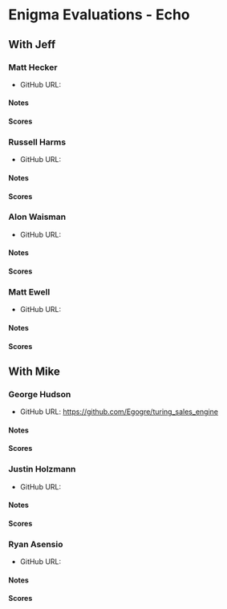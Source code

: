 # Enigma Evaluations - Echo

## With Jeff

### Matt Hecker

* GitHub URL:

#### Notes

#### Scores

### Russell Harms

* GitHub URL:

#### Notes

#### Scores

### Alon Waisman

* GitHub URL:

#### Notes

#### Scores

### Matt Ewell

* GitHub URL:

#### Notes

#### Scores

## With Mike

### George Hudson

* GitHub URL: https://github.com/Egogre/turing_sales_engine

#### Notes

#### Scores

### Justin Holzmann

* GitHub URL:

#### Notes

#### Scores

### Ryan Asensio

* GitHub URL:

#### Notes

#### Scores
